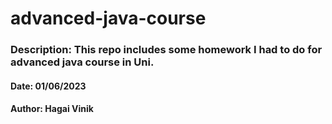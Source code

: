 # advanced-java-course

### Description: This repo includes some homework I had to do for advanced java course in Uni.


#### Date: 01/06/2023
#### Author: Hagai Vinik



